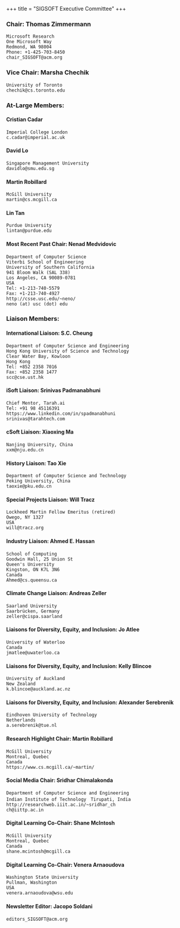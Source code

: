 +++
title = "SIGSOFT Executive Committee"
+++

### Chair: Thomas Zimmermann

    Microsoft Research
    One Microsoft Way
    Redmond, WA 98004
    Phone: +1-425-703-8450
    chair_SIGSOFT@acm.org 

### Vice Chair: Marsha Chechik

    University of Toronto
    chechik@cs.toronto.edu 

### At-Large Members:

#### Cristian Cadar

    Imperial College London
    c.cadar@imperial.ac.uk 

#### David Lo

    Singapore Management University
    davidlo@smu.edu.sg 

#### Martin Robillard

    McGill University
    martin@cs.mcgill.ca 

#### Lin Tan

    Purdue University
    lintan@purdue.edu 

#### Most Recent Past Chair: Nenad Medvidovic

    Department of Computer Science
    Viterbi School of Engineering
    University of Southern California
    941 Bloom Walk (SAL 338)
    Los Angeles, CA 90089-0781
    USA
    Tel: +1-213-740-5579
    Fax: +1-213-740-4927
    http://csse.usc.edu/~neno/
    neno (at) usc (dot) edu 

### Liaison Members:

#### International Liaison: S.C. Cheung

    Department of Computer Science and Engineering
    Hong Kong University of Science and Technology
    Clear Water Bay, Kowloon
    Hong Kong
    Tel: +852 2358 7016
    Fax: +852 2358 1477
    scc@cse.ust.hk 

#### iSoft Liaison: Srinivas Padmanabhuni

    Chief Mentor, Tarah.ai
    Tel: +91 98 45116391
    https://www.linkedin.com/in/spadmanabhuni
    srinivas@tarahtech.com 

#### cSoft Liaison: Xiaoxing Ma

    Nanjing University, China
    xxm@nju.edu.cn 

#### History Liaison: Tao Xie

    Department of Computer Science and Technology
    Peking University, China
    taoxie@pku.edu.cn 

#### Special Projects Liaison: Will Tracz

    Lockheed Martin Fellow Emeritus (retired)
    Owego, NY 1327
    USA
    will@tracz.org 

#### Industry Liaison: Ahmed E. Hassan

    School of Computing
    Goodwin Hall, 25 Union St
    Queen's University
    Kingston, ON K7L 3N6
    Canada
    Ahmed@cs.queensu.ca 

#### Climate Change Liaison: Andreas Zeller

    Saarland University
    Saarbrücken, Germany
    zeller@cispa.saarland 

#### Liaisons for Diversity, Equity, and Inclusion: Jo Atlee

    University of Waterloo
    Canada
    jmatlee@uwaterloo.ca 

#### Liaisons for Diversity, Equity, and Inclusion: Kelly Blincoe

    University of Auckland
    New Zealand
    k.blincoe@auckland.ac.nz 

#### Liaisons for Diversity, Equity, and Inclusion: Alexander Serebrenik

    Eindhoven University of Technology
    Netherlands
    a.serebrenik@tue.nl 

#### Research Highlight Chair: Martin Robillard

    McGill University
    Montreal, Quebec
    Canada
    https://www.cs.mcgill.ca/~martin/ 

#### Social Media Chair: Sridhar Chimalakonda

    Department of Computer Science and Engineering
    Indian Institute of Technology　Tirupati, India
    http://researchweb.iiit.ac.in/~sridhar_ch
    ch@iittp.ac.in

#### Digital Learning Co-Chair: Shane McIntosh

    McGill University
    Montreal, Quebec
    Canada
    shane.mcintosh@mcgill.ca 

#### Digital Learning Co-Chair: Venera Arnaoudova

    Washington State University
    Pullman, Washington
    USA
    venera.arnaoudova@wsu.edu 

#### Newsletter Editor: Jacopo Soldani

    editors_SIGSOFT@acm.org 

